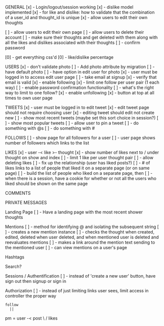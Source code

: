GENERAL
  [x] - Login/logout/session working
  [x] - dislike model implemented
  [x] - for like and dislike: how to validate that the combination of a user_id and thought_id is unique
  [x] - allow users to edit their own thoughts

  [ ] - allow users to edit their own page
  [ ] - allow users to delete their account
  [ ] - make sure their thoughts and get deleted with them along with all the likes and dislikes associated with their thoughts
  [ ] - confirm password

  [0] - get everything css'd
  [0] - like/dislike percentage

USERS
  [x] - don't validate photo
  [ ] - Add photo attribute by migration
  [ ] - have default photo
  [ ] - have option in edit user for photo
  [x] - user must be logged in to access edit user page
  [ ] - take email at signup
  [x] - verify that email is valid
  [x] - enable following
  [x] - limit one follow per user pair (1 each way)
  [ ] - enable password confirmation functionality
  [ ] - what's the right way to limit to one follow?
  [x] - enable unfollowing
  [x] - button at top at all times to own user page

TWEETS
  [x] - user must be logged in to edit tweet
  [x] - edit tweet page should not require choosing user
  [x] - editing tweet should edit not create new
  [ ] - show most recent tweets (maybe set this sort choice in session?)
  [ ] - show most popular tweets
  [ ] - allow user to pin a tweet
  [ ] - do something with @s
  [ ] - do something with #

FOLLOWS
  [ ] - show page for all followers for a user
  [ ] - user page shows number of followers which links to the list

LIKES
  [x] - user -< like >- thought
  [x] - show number of likes next to / under thought on show and index
  [ ] - limit 1 like per user thought pair
  [ ] - allow deleting likes
  [ ] - fix up the relationship (user has liked posts?)
  [ ] - # of likes links to a list of people that liked it on a separate page (or on same page)
  [ ] - build the list of people who liked on a separate page, then
  [ ] - when there is a session, have a cookie for whether or not all the users who liked should be shown on the same page

COMMENTS

PRIVATE MESSAGES

Landing Page
  [ ] - Have a landing page with the most recent shower thoughts

Mentions
  [ ] - method for identifying @ and isolating the subsequent string
  [ ] - creates a new mention instance
  [ ] - checks the thought when created, edited, deleted when user deleted, and when mentioned user is deleted and reevaluates mentions
  [ ] - makes a link around the mention text sending to the mentioned user
  [ ] - can view mentions on a user's page

Hashtags

Search?

Sessions / Authentification
  [ ] - instead of 'create a new user' button, have sign out then signup or sign in

Authorization
  [ ] - instead of just limiting links user sees, limit access in controller the proper way

    follow
      ||
pm = user -< post
         \  /
         likes

